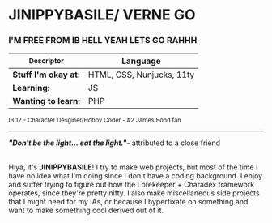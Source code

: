 # JINIPPYBASILE/ VERNE GO
### I'M FREE FROM IB HELL YEAH LETS GO RAHHH

|<sup>Descriptor</sup> | Language |
| ----------- | ----------- |
| **Stuff I'm okay at:**|   HTML, CSS, Nunjucks, 11ty |
| **Learning:** | JS |
| **Wanting to learn:** | PHP |



<small> IB 12 - Character Desginer/Hobby Coder - #2 James Bond fan</small><br>
<hr>

***"Don't be the light... eat the light."***- attributed to a close friend

<br>
Hiya, it's <b>JINIPPYBASILE</b>! I try to make web projects, but most of the time I have no idea what I'm doing since I don't have a coding background. I enjoy and suffer trying to figure out how the Lorekeeper + Charadex framework operates, since they're pretty nifty. I also make miscellaneous side projects that I might need for my IAs, or because I hyperfixate on something and want to make something cool derived out of it.
